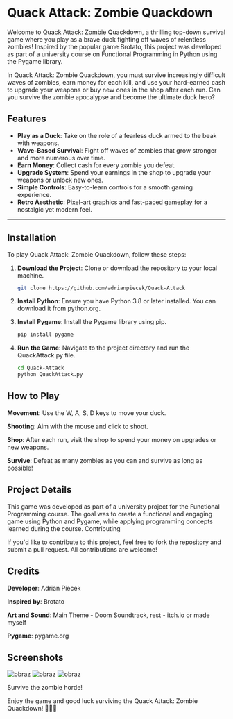 # Quack Attack: Zombie Quackdown

Welcome to Quack Attack: Zombie Quackdown, a thrilling top-down survival game where you play as a brave duck fighting off waves of relentless zombies! Inspired by the popular game Brotato, this project was developed as part of a university course on Functional Programming in Python using the Pygame library.

In Quack Attack: Zombie Quackdown, you must survive increasingly difficult waves of zombies, earn money for each kill, and use your hard-earned cash to upgrade your weapons or buy new ones in the shop after each run. Can you survive the zombie apocalypse and become the ultimate duck hero?
## Features
- **Play as a Duck**: Take on the role of a fearless duck armed to the beak with weapons.
- **Wave-Based Survival**: Fight off waves of zombies that grow stronger and more numerous over time.
- **Earn Money**: Collect cash for every zombie you defeat.
- **Upgrade System**: Spend your earnings in the shop to upgrade your weapons or unlock new ones.
- **Simple Controls**: Easy-to-learn controls for a smooth gaming experience.
- **Retro Aesthetic**: Pixel-art graphics and fast-paced gameplay for a nostalgic yet modern feel.

---

## Installation

To play Quack Attack: Zombie Quackdown, follow these steps:


1. **Download the Project**: Clone or download the repository to your local machine.
   ```bash
   git clone https://github.com/adrianpiecek/Quack-Attack
   
2. **Install Python**: Ensure you have Python 3.8 or later installed. You can download it from python.org.

3. **Install Pygame**: Install the Pygame library using pip.
    ```bash
    pip install pygame

4. **Run the Game**: Navigate to the project directory and run the QuackAttack.py file.
    ```bash
    cd Quack-Attack
    python QuackAttack.py

## How to Play

**Movement**: Use the W, A, S, D keys to move your duck.

**Shooting**: Aim with the mouse and click to shoot.

**Shop**: After each run, visit the shop to spend your money on upgrades or new weapons.

**Survive**: Defeat as many zombies as you can and survive as long as possible!

## Project Details

This game was developed as part of a university project for the Functional Programming course. The goal was to create a functional and engaging game using Python and Pygame, while applying programming concepts learned during the course.
Contributing

If you'd like to contribute to this project, feel free to fork the repository and submit a pull request. All contributions are welcome!

## Credits

**Developer**: Adrian Piecek

**Inspired by**: Brotato

**Art and Sound**: Main Theme - Doom Soundtrack, rest - itch.io or made myself

**Pygame**: pygame.org

## Screenshots

![obraz](https://github.com/user-attachments/assets/4fa314c3-1708-4057-8412-ec097c8b41b0)
![obraz](https://github.com/user-attachments/assets/fdbe4476-7d03-4bfc-9936-69ca27e9efb5)
![obraz](https://github.com/user-attachments/assets/3e7d685c-2df0-4869-a484-c9172d3858be)


Survive the zombie horde!

Enjoy the game and good luck surviving the Quack Attack: Zombie Quackdown! 🦆🧟‍♂️
